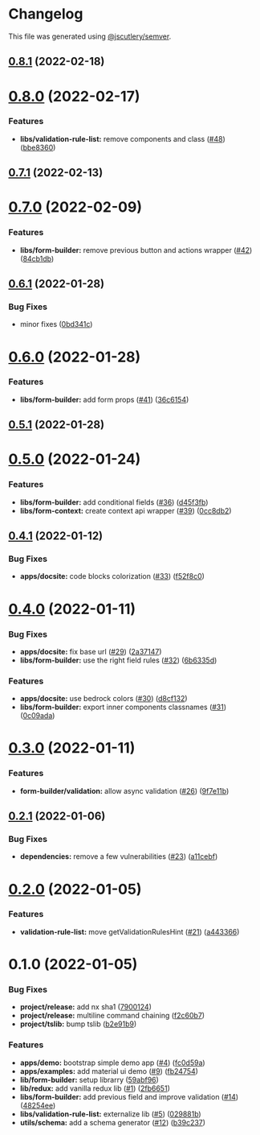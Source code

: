 # Changelog

This file was generated using [@jscutlery/semver](https://github.com/jscutlery/semver).

## [0.8.1](https://github.com/BedrockStreaming/forms/compare/v0.8.0...v0.8.1) (2022-02-18)



# [0.8.0](https://github.com/BedrockStreaming/forms/compare/v0.7.1...v0.8.0) (2022-02-17)


### Features

* **libs/validation-rule-list:** remove components and class ([#48](https://github.com/BedrockStreaming/forms/issues/48)) ([bbe8360](https://github.com/BedrockStreaming/forms/commit/bbe8360a7268d8bd0d9b8e4b2b26cbb0b1014976))



## [0.7.1](https://github.com/BedrockStreaming/forms/compare/v0.7.0...v0.7.1) (2022-02-13)



# [0.7.0](https://github.com/BedrockStreaming/forms/compare/v0.6.1...v0.7.0) (2022-02-09)


### Features

* **libs/form-builder:** remove previous button and actions wrapper ([#42](https://github.com/BedrockStreaming/forms/issues/42)) ([84cb1db](https://github.com/BedrockStreaming/forms/commit/84cb1dba0467b8642373d86440bb521cfb56873a))



## [0.6.1](https://github.com/BedrockStreaming/forms/compare/v0.6.0...v0.6.1) (2022-01-28)


### Bug Fixes

* minor fixes ([0bd341c](https://github.com/BedrockStreaming/forms/commit/0bd341c5353d3c7c5c2f30a70ca224699485106d))



# [0.6.0](https://github.com/BedrockStreaming/forms/compare/v0.5.1...v0.6.0) (2022-01-28)


### Features

* **libs/form-builder:** add form props ([#41](https://github.com/BedrockStreaming/forms/issues/41)) ([36c6154](https://github.com/BedrockStreaming/forms/commit/36c615444b3c7679c48d32df18619e8bb353b6c2))



## [0.5.1](https://github.com/BedrockStreaming/forms/compare/v0.5.0...v0.5.1) (2022-01-28)



# [0.5.0](https://github.com/BedrockStreaming/forms/compare/v0.4.1...v0.5.0) (2022-01-24)


### Features

* **libs/form-builder:** add conditional fields ([#36](https://github.com/BedrockStreaming/forms/issues/36)) ([d45f3fb](https://github.com/BedrockStreaming/forms/commit/d45f3fbf4a9c44cafda30b92090d8ca2787cbb0f))
* **libs/form-context:** create context api wrapper ([#39](https://github.com/BedrockStreaming/forms/issues/39)) ([0cc8db2](https://github.com/BedrockStreaming/forms/commit/0cc8db268cc34a5f9c22344e8e2b58eac86208e4))



## [0.4.1](https://github.com/BedrockStreaming/forms/compare/v0.4.0...v0.4.1) (2022-01-12)


### Bug Fixes

* **apps/docsite:** code blocks colorization ([#33](https://github.com/BedrockStreaming/forms/issues/33)) ([f52f8c0](https://github.com/BedrockStreaming/forms/commit/f52f8c0c790ace0d404a280a3857a9e4160c33b6))



# [0.4.0](https://github.com/BedrockStreaming/forms/compare/v0.3.0...v0.4.0) (2022-01-11)


### Bug Fixes

* **apps/docsite:** fix base url ([#29](https://github.com/BedrockStreaming/forms/issues/29)) ([2a37147](https://github.com/BedrockStreaming/forms/commit/2a37147f2ae5ca335d4a4a095d1267794eb66b64))
* **libs/form-builder:** use the right field rules ([#32](https://github.com/BedrockStreaming/forms/issues/32)) ([6b6335d](https://github.com/BedrockStreaming/forms/commit/6b6335d0760d849e35abc4701bdc62927088b5ac))


### Features

* **apps/docsite:** use bedrock colors ([#30](https://github.com/BedrockStreaming/forms/issues/30)) ([d8cf132](https://github.com/BedrockStreaming/forms/commit/d8cf1329b0d7bff8fc09327840df8058841945c3))
* **libs/form-builder:** export inner components classnames ([#31](https://github.com/BedrockStreaming/forms/issues/31)) ([0c09ada](https://github.com/BedrockStreaming/forms/commit/0c09adaadfbe9063e2af2a195dbc4663253c94c2))



# [0.3.0](https://github.com/BedrockStreaming/forms/compare/v0.2.1...v0.3.0) (2022-01-11)


### Features

* **form-builder/validation:** allow async validation ([#26](https://github.com/BedrockStreaming/forms/issues/26)) ([9f7e11b](https://github.com/BedrockStreaming/forms/commit/9f7e11b6e4fde01f8bd1ff26a6f90a6006cfa4c4))



## [0.2.1](https://github.com/BedrockStreaming/forms/compare/v0.2.0...v0.2.1) (2022-01-06)


### Bug Fixes

* **dependencies:** remove a few vulnerabilities ([#23](https://github.com/BedrockStreaming/forms/issues/23)) ([a11cebf](https://github.com/BedrockStreaming/forms/commit/a11cebf9bbb0bbff0fd409def1dba1b858880582))



# [0.2.0](https://github.com/BedrockStreaming/forms/compare/v0.1.0...v0.2.0) (2022-01-05)


### Features

* **validation-rule-list:** move getValidationRulesHint ([#21](https://github.com/BedrockStreaming/forms/issues/21)) ([a443366](https://github.com/BedrockStreaming/forms/commit/a443366d84fa3753dc3e6f3980fbe737f05e6e09))



# 0.1.0 (2022-01-05)


### Bug Fixes

* **project/release:** add nx sha1 ([7900124](https://github.com/BedrockStreaming/forms/commit/790012417735e46955df448a5630a13797150766))
* **project/release:** multiline command chaining ([f2c60b7](https://github.com/BedrockStreaming/forms/commit/f2c60b7f076ecc79f635aa1f89a9762359722e2b))
* **project/tslib:** bump tslib ([b2e91b9](https://github.com/BedrockStreaming/forms/commit/b2e91b9bb51059988d790293aff411d07cc55349))


### Features

* **apps/demo:** bootstrap simple demo app ([#4](https://github.com/BedrockStreaming/forms/issues/4)) ([fc0d59a](https://github.com/BedrockStreaming/forms/commit/fc0d59ab6e56bdbbdb47fabdcd6f208b68fbc3bb))
* **apps/examples:** add material ui demo ([#9](https://github.com/BedrockStreaming/forms/issues/9)) ([fb24754](https://github.com/BedrockStreaming/forms/commit/fb247542ef1c1b2f3a262f6712a63ab8d7f29e95))
* **lib/form-builder:** setup librarry ([59abf96](https://github.com/BedrockStreaming/forms/commit/59abf965cf03a6eeaab39ec74d9a7450311ed688))
* **lib/redux:** add vanilla redux lib ([#1](https://github.com/BedrockStreaming/forms/issues/1)) ([2fb6651](https://github.com/BedrockStreaming/forms/commit/2fb66518272edc21ea16ef9c863bef76582ee1d3))
* **libs/form-builder:** add previous field and improve validation ([#14](https://github.com/BedrockStreaming/forms/issues/14)) ([48254ee](https://github.com/BedrockStreaming/forms/commit/48254ee8025940c07ad71844b300d1fb8cc8af89))
* **libs/validation-rule-list:** externalize lib ([#5](https://github.com/BedrockStreaming/forms/issues/5)) ([029881b](https://github.com/BedrockStreaming/forms/commit/029881beaa784992bc0389a6eaf8fdc50ff6c44c))
* **utils/schema:** add a schema generator ([#12](https://github.com/BedrockStreaming/forms/issues/12)) ([b39c237](https://github.com/BedrockStreaming/forms/commit/b39c23798435ba4c92e9613a00ec73996eba8171))
